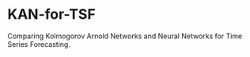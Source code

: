 # KAN-for-TSF
Comparing Kolmogorov Arnold Networks and Neural Networks for Time Series Forecasting.
